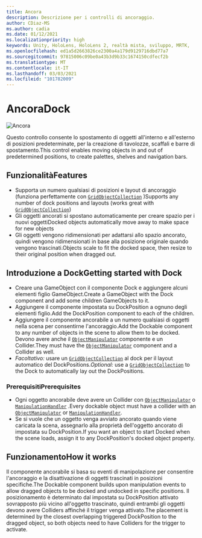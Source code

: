 ```yaml
---
title: Ancora
description: Descrizione per i controlli di ancoraggio.
author: CDiaz-MS
ms.author: cadia
ms.date: 01/12/2021
ms.localizationpriority: high
keywords: Unity, HoloLens, HoloLens 2, realtà mista, sviluppo, MRTK,
ms.openlocfilehash: ed1a5d2663826ce2300a4a179d9129716dbd77a7
ms.sourcegitcommit: 97815006c09be0a43b3d9b33c1674150cdfecf2b
ms.translationtype: MT
ms.contentlocale: it-IT
ms.lasthandoff: 03/03/2021
ms.locfileid: "101782009"
---
```

# <a name="dock"></a><span data-ttu-id="03353-104">Ancora</span><span class="sxs-lookup"><span data-stu-id="03353-104">Dock</span></span>

![Ancora](../../images/dock/MRTK_UX_Dock_Main.png)

<span data-ttu-id="03353-106">Questo controllo consente lo spostamento di oggetti all'interno e all'esterno di posizioni predeterminate, per la creazione di tavolozze, scaffali e barre di spostamento.</span><span class="sxs-lookup"><span data-stu-id="03353-106">This control enables moving objects in and out of predetermined positions, to create palettes, shelves and navigation bars.</span></span>

## <a name="features"></a><span data-ttu-id="03353-107">Funzionalità</span><span class="sxs-lookup"><span data-stu-id="03353-107">Features</span></span>

- <span data-ttu-id="03353-108">Supporta un numero qualsiasi di posizioni e layout di ancoraggio (funziona perfettamente con [`GridObjectCollection`](xref:Microsoft.MixedReality.Toolkit.Utilities.GridObjectCollection) )</span><span class="sxs-lookup"><span data-stu-id="03353-108">Supports any number of dock positions and layouts (works great with [`GridObjectCollection`](xref:Microsoft.MixedReality.Toolkit.Utilities.GridObjectCollection))</span></span>
- <span data-ttu-id="03353-109">Gli oggetti ancorati si spostano automaticamente per creare spazio per i nuovi oggetti</span><span class="sxs-lookup"><span data-stu-id="03353-109">Docked objects automatically move away to make space for new objects</span></span>
- <span data-ttu-id="03353-110">Gli oggetti vengono ridimensionati per adattarsi allo spazio ancorato, quindi vengono ridimensionati in base alla posizione originale quando vengono trascinati.</span><span class="sxs-lookup"><span data-stu-id="03353-110">Objects scale to fit the docked space, then resize to their original position when dragged out.</span></span>

## <a name="getting-started-with-dock"></a><span data-ttu-id="03353-111">Introduzione a Dock</span><span class="sxs-lookup"><span data-stu-id="03353-111">Getting started with Dock</span></span>

- <span data-ttu-id="03353-112">Creare una GameObject con il componente Dock e aggiungere alcuni elementi figlio GameObject.</span><span class="sxs-lookup"><span data-stu-id="03353-112">Create a GameObject with the Dock component and add some children GameObjects to it.</span></span>
- <span data-ttu-id="03353-113">Aggiungere il componente impostata su DockPosition a ognuno degli elementi figlio.</span><span class="sxs-lookup"><span data-stu-id="03353-113">Add the DockPosition component to each of the children.</span></span>
- <span data-ttu-id="03353-114">Aggiungere il componente ancorabile a un numero qualsiasi di oggetti nella scena per consentirne l'ancoraggio.</span><span class="sxs-lookup"><span data-stu-id="03353-114">Add the Dockable component to any number of objects in the scene to allow them to be docked.</span></span> <span data-ttu-id="03353-115">Devono avere anche il [`ObjectManipulator`](xref:Microsoft.MixedReality.Toolkit.UI.ObjectManipulator) componente e un Collider.</span><span class="sxs-lookup"><span data-stu-id="03353-115">They must have the [`ObjectManipulator`](xref:Microsoft.MixedReality.Toolkit.UI.ObjectManipulator) component and a Collider as well.</span></span>
- <span data-ttu-id="03353-116">*Facoltativo:* usare un [`GridObjectCollection`](xref:Microsoft.MixedReality.Toolkit.Utilities.GridObjectCollection) al dock per il layout automatico del DockPositions.</span><span class="sxs-lookup"><span data-stu-id="03353-116">*Optional:* use a [`GridObjectCollection`](xref:Microsoft.MixedReality.Toolkit.Utilities.GridObjectCollection) to the Dock to automatically lay out the DockPositions.</span></span>

### <a name="prerequisites"></a><span data-ttu-id="03353-117">Prerequisiti</span><span class="sxs-lookup"><span data-stu-id="03353-117">Prerequisites</span></span>

- <span data-ttu-id="03353-118">Ogni oggetto ancorabile deve avere un Collider con [`ObjectManipulator`](xref:Microsoft.MixedReality.Toolkit.UI.ObjectManipulator) o [`ManipulationHandler`](xref:Microsoft.MixedReality.Toolkit.UI.ManipulationHandler) .</span><span class="sxs-lookup"><span data-stu-id="03353-118">Every dockable object must have a collider with an [`ObjectManipulator`](xref:Microsoft.MixedReality.Toolkit.UI.ObjectManipulator) or [`ManipulationHandler`](xref:Microsoft.MixedReality.Toolkit.UI.ManipulationHandler).</span></span>
- <span data-ttu-id="03353-119">Se si vuole che un oggetto venga avviato ancorato quando viene caricata la scena, assegnarlo alla proprietà dell'oggetto ancorato di impostata su DockPosition.</span><span class="sxs-lookup"><span data-stu-id="03353-119">If you want an object to start Docked when the scene loads, assign it to any DockPosition's docked object property.</span></span>

## <a name="how-it-works"></a><span data-ttu-id="03353-120">Funzionamento</span><span class="sxs-lookup"><span data-stu-id="03353-120">How it works</span></span>

<span data-ttu-id="03353-121">Il componente ancorabile si basa su eventi di manipolazione per consentire l'ancoraggio e la disattivazione di oggetti trascinati in posizioni specifiche.</span><span class="sxs-lookup"><span data-stu-id="03353-121">The Dockable component builds upon manipulation events to allow dragged objects to be docked and undocked in specific positions.</span></span> <span data-ttu-id="03353-122">Il posizionamento è determinato dal impostata su DockPosition attivato sovrapposto più vicino all'oggetto trascinato, quindi entrambi gli oggetti devono avere Colliders affinché il trigger venga attivato.</span><span class="sxs-lookup"><span data-stu-id="03353-122">The placement is determined by the closest overlapping triggered DockPosition to the dragged object, so both objects need to have Colliders for the trigger to activate.</span></span>

